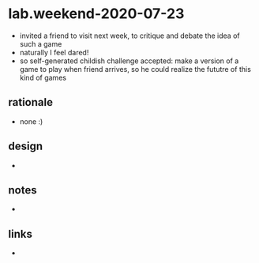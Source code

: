 # lab.weekend-2020-07-23

- invited a friend to visit next week, to critique and debate the idea of such a game
- naturally I feel dared!
- so self-generated childish challenge accepted: make a version of a game to play when friend arrives, so he could realize the fututre of this kind of games

## rationale

- none :)

## design

- 

## notes

- 

## links

- 
